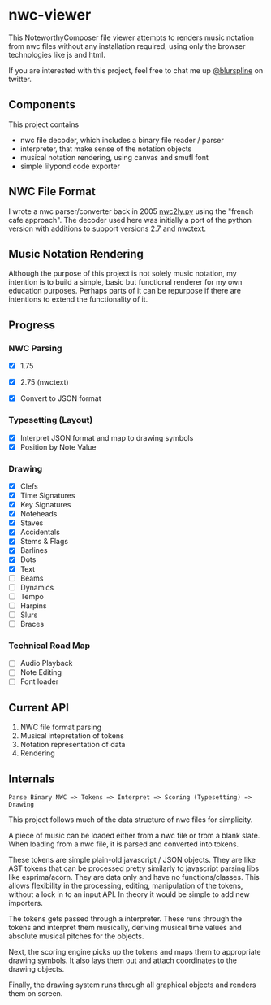 # nwc-viewer
This NoteworthyComposer file viewer attempts to renders music notation from nwc files without any installation required, using only the browser technologies like js and html.

If you are interested with this project, feel free to chat me up [@blurspline](https://twitter.com/blurspline) on twitter.


## Components
This project contains
- nwc file decoder, which includes a binary file reader / parser
- interpreter, that make sense of the notation objects
- musical notation rendering, using canvas and smufl font
- simple lilypond code exporter

## NWC File Format
I wrote a nwc parser/converter back in 2005 [nwc2ly.py](https://github.com/zz85/nwc2ly.py) using the "french cafe approach". The decoder used here was initially a port of the python version with additions to support versions 2.7 and nwctext.

## Music Notation Rendering
Although the purpose of this project is not solely music notation, my intention is to build a simple, basic but functional renderer for my own education purposes. Perhaps parts of it can be repurpose if there are intentions to extend the functionality of it.

## Progress

### NWC Parsing
- [x] 1.75
- [x] 2.75 (nwctext)

- [x] Convert to JSON format

### Typesetting (Layout)
- [x] Interpret JSON format and map to drawing symbols
- [x] Position by Note Value

### Drawing
- [x] Clefs
- [x] Time Signatures
- [x] Key Signatures
- [x] Noteheads
- [x] Staves
- [x] Accidentals
- [x] Stems & Flags
- [x] Barlines
- [x] Dots
- [x] Text 
- [ ] Beams
- [ ] Dynamics
- [ ] Tempo
- [ ] Harpins
- [ ] Slurs
- [ ] Braces

### Technical Road Map
- [ ] Audio Playback
- [ ] Note Editing
- [ ] Font loader

## Current API
1. NWC file format parsing
2. Musical intepretation of tokens
3. Notation representation of data
4. Rendering

## Internals

```
Parse Binary NWC => Tokens => Interpret => Scoring (Typesetting) => Drawing
```

This project follows much of the data structure of nwc files for simplicity.

A piece of music can be loaded either from a nwc file or from a blank slate.
When loading from a nwc file, it is parsed and converted into tokens.

These tokens are simple plain-old javascript / JSON objects. They are like AST tokens that can be processed pretty similarly to javascript parsing libs like esprima/acorn. They are data only and have no functions/classes. This allows flexibility in the processing, editing, manipulation of the tokens, without a lock in to an input API. In theory it would be simple to add new importers.

The tokens gets passed through a interpreter. These runs through the tokens and interpret them musically, deriving musical time values and absolute musical pitches for the objects.

Next, the scoring engine picks up the tokens and maps them to appropriate drawing symbols. It also lays them out and attach coordinates to the drawing objects.

Finally, the drawing system runs through all graphical objects and renders them on screen.